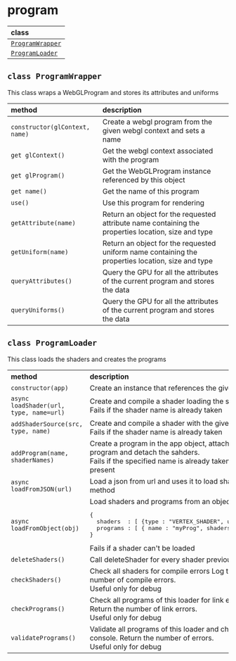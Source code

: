 # program

| class |
| :---- |
| [`ProgramWrapper`](#class-programwrapper) |
| [`ProgramLoader`](#class-programloader) |

`class ProgramWrapper`
-------------------

This class wraps a WebGLProgram
and stores its attributes and uniforms

| method | description |
| :----- | :---------- |
| `constructor(glContext, name)` | Create a webgl program from the given webgl context and sets a name |
| `get glContext()` | Get the webgl context associated with the program |
| `get glProgram()` | Get the WebGLProgram instance referenced by this object |	
| `get name()` | Get the name of this program |
| `use()` | Use this program for rendering |
| `getAttribute(name)` | Return an object for the requested attribute name containing the properties location, size and type |	
| `getUniform(name)` | Return an object for the requested uniform name containing the properties location, size and type |	
| `queryAttributes()` | Query the GPU for all the attributes of the current program and stores the data |
| `queryUniforms()` | Query the GPU for all the attributes of the current program and stores the data |

`class ProgramLoader`
-------------------

This class loads the shaders and creates the programs

<table>
<tr style="text-align:left;"><th> method </th><th> description </th></tr>
<tr><td> <code>constructor(app)</code> </td><td> Create an instance that references the given app </td></tr>
<tr><td> <code>async loadShader(url, type, name=url)</code> </td><td> Create and compile a shader loading the source code from url<br> Fails if the shader name is already taken </td></tr>
<tr><td> <code>addShaderSource(src, type, name)</code> </td><td> Create and compile a shader with the given source code<br> Fails if the shader name is already taken </td></tr>
<tr><td> <code>addProgram(name, shaderNames)</code> </td><td> Create a program in the app object, attach the shaders with the given names, link the program and detach the sahders.<br> Fails if the specified name is already taken in the app object or if a shader needed is not present </td></tr>
<tr><td> <code>async loadFromJSON(url)</code> </td><td> Load a json from url and uses it to load shaders and programs. calling loadFromObject method </td></tr>
<tr><td><code>async loadFromObject(obj)</code></td>
<td>Load shaders and programs from an object with the following structure:  
<pre lang="js">
{
  shaders  : [ {type : "VERTEX_SHADER", url : "vertex.glsl" }, ... ],
  programs : [ { name : "myProg", shaders : ["vertex.glsl", "fragment.glsl"] }, ... ]
}
</pre>
Fails if a shader can't be loaded</td></tr>
<tr><td> <code>deleteShaders()</code> </td><td> Call deleteShader for every shader previously loaded </td></tr>
<tr><td> <code>checkShaders()</code> </td><td> Check all shaders for compile errors Log the shader info log in the console. Return the number of compile errors.<br> Useful only for debug </td></tr>
<tr><td> <code>checkPrograms()</code> </td><td> Check all programs of this loader for link errors Log the program info log in the console. Return the number of link errors.<br> Useful only for debug </td></tr>
<tr><td> <code>validatePrograms()</code> </td><td> Validate all programs of this loader and check for errors Log the program info log in the console. Return the number of errors.<br> Useful only for debug </td></tr>
</table>
